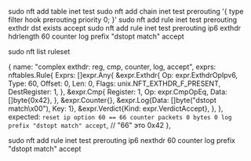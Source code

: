 sudo nft add table inet test
sudo nft add chain inet test prerouting '{ type filter hook prerouting priority 0; }'
sudo nft add rule inet test prerouting exthdr dst exists accept
sudo nft add rule inet test prerouting ip6 exthdr hdrlength 60 counter log prefix "dstopt match" accept


sudo nft list ruleset





{
    name: "complex exthdr: reg, cmp, counter, log, accept",
    exprs: nftables.Rule{
        Exprs: []expr.Any{
            &expr.Exthdr{
                Op:           expr.ExthdrOpIpv6,
                Type:         60,
                Offset:       0,
                Len:          0,
                Flags:        unix.NFT_EXTHDR_F_PRESENT,
                DestRegister: 1,
            },
            &expr.Cmp{
                Register: 1,
                Op:       expr.CmpOpEq,
                Data:     []byte{0x42},
            },
            &expr.Counter{},
            &expr.Log{Data: []byte("dstopt match\x00"), Key: 1},
            &expr.Verdict{Kind: expr.VerdictAccept},
        },
    },
    expected: `reset ip option 60 == 66 counter packets 0 bytes 0 log prefix "dstopt match" accept`, // "66" это 0x42
},



sudo nft add rule inet test prerouting ip6 nexthdr 60 counter log prefix "dstopt match" accept













